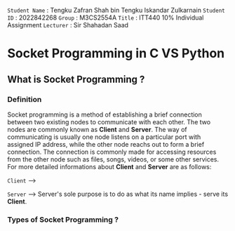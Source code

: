 `Student Name` : Tengku Zafran Shah bin Tengku Iskandar Zulkarnain
`Student ID`   : 2022842268
`Group`        : M3CS2554A
`Title`        : ITT440 10% Individual Assignment
`Lecturer`     : Sir Shahadan Saad

# Socket Programming in C VS Python

## What is Socket Programming ?

### Definition 

Socket programming is a method of establishing a brief connection between two existing nodes to communicate with each other. The two nodes are commonly known as **Client** and **Server**. The way of communicating is usually one node listens on a particular port with assigned IP address, while the other node reachs out to form a brief connection. The connection is commonly made for accessing resources from the other node such as files, songs, videos, or some other services. For more detailed informations about __Client__ and __Server__ are as follows:

`Client` --> 

`Server` --> Server's sole purpose is to do as what its name implies - serve its **Client**.

 ### Types of Socket Programming ?

 
